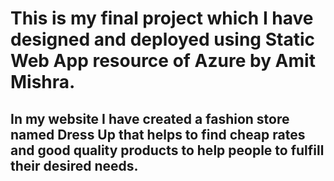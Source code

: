 
# This is my final project which I have designed and deployed using Static Web App resource of Azure by Amit Mishra.
## In my website I have created a fashion store named Dress Up that helps to find cheap rates and good quality products to help people to fulfill their desired needs.
